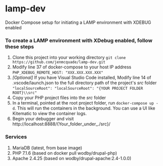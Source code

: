 # lamp-dev
Docker Compose setup for initiating a LAMP environment with XDEBUG enabled

### To create a LAMP environment with XDebug enabled, follow these steps
1. Clone this project into your working directory
`git clone https://github.com/jenmcquade/lamp-dev.git`
1. Modify line 37 of docker-compose to your host IP address
`PHP_XDEBUG_REMOTE_HOST: "XXX.XXX.XXX.XXX"`
1. _[Optional]_ If you have Visual Studio Code installed, Modify line 14 of .vscode/launch.json to the full directory path of the project's _src_ folder
`"localSourceRoot": "localSourceRoot": "{YOUR PROJECT FOLDER ROOT}\\src"`
1. Copy your PHP project files into the _src_ folder
1. In a terminal, pointed at the root project folder, run `docker-compose up -d`. This will run the containers in the background. You can use a UI like Kitematic to view the container logs. 
1. Begin your debugger and visit http://localhost:8888/{Your_folder_under_./src}/

### Services
1. MariaDB (latest, from base image)
1. PHP 7.1.6 (based on docker pull wodby/drupal-php)
1. Apache 2.4.25 (based on wodby/drupal-apache:2.4-1.0.0)
